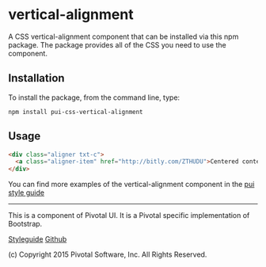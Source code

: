 # vertical-alignment

A CSS vertical-alignment component that can be installed via this npm package. The package provides all of the
CSS you need to use the component.

## Installation

To install the package, from the command line, type:

```
npm install pui-css-vertical-alignment
```

## Usage

```html
<div class="aligner txt-c">
  <a class="aligner-item" href="http://bitly.com/ZTHUDU">Centered content</a>
</div>
```

You can find more examples of the vertical-alignment component in the [pui style guide](http://styleguide.pivotal.io/layout.html#vertical_align)
  
*****************************************

This is a component of Pivotal UI. It is a Pivotal specific implementation of Bootstrap.

[Styleguide](http://styleguide.pivotal.io)
[Github](https://github.com/pivotal-cf/pivotal-ui)

(c) Copyright 2015 Pivotal Software, Inc. All Rights Reserved.

